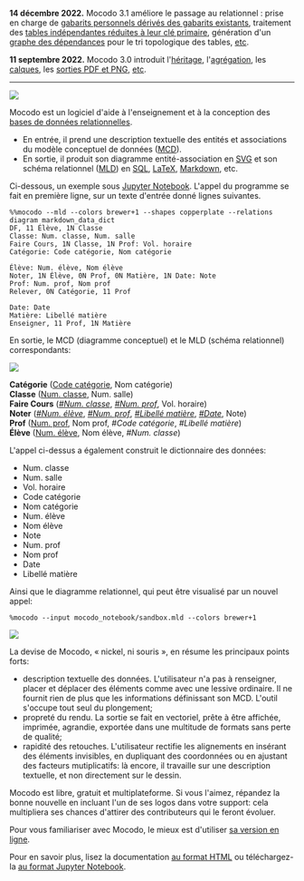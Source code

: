 **14 décembre 2022.** Mocodo 3.1 améliore le passage au relationnel : prise en charge de [gabarits personnels dérivés des gabarits existants](https://rawgit.com/laowantong/mocodo/master/doc/fr_refman.html#Dérivation-de-gabarits), traitement des [tables indépendantes réduites à leur clé primaire](https://rawgit.com/laowantong/mocodo/master/doc/fr_refman.html#Suppression-des-tables-indépendantes-réduites-à-leur-clé-primaire), génération d'un [graphe des dépendances](https://rawgit.com/laowantong/mocodo/master/doc/fr_refman.html#Graphe-des-dépendances) pour le tri topologique des tables, [etc](https://github.com/laowantong/mocodo/releases/tag/3.1.0).

**11 septembre 2022.** Mocodo 3.0 introduit l'[héritage](https://rawgit.com/laowantong/mocodo/master/doc/fr_refman.html#Héritage-(ou-spécialisation)), l'[agrégation](https://rawgit.com/laowantong/mocodo/master/doc/fr_refman.html#Agrégation-(ou-pseudo-entité)), les [calques](https://rawgit.com/laowantong/mocodo/master/doc/fr_refman.html#Héritage-(ou-spécialisation)), les [sorties PDF et PNG](https://rawgit.com/laowantong/mocodo/master/doc/fr_refman.html#Héritage-(ou-spécialisation)), [etc](https://github.com/laowantong/mocodo/releases/tag/3.0).

------

![](https://cdn.rawgit.com/laowantong/mocodo/master/logos/banner.svg)

Mocodo est un logiciel d'aide à l'enseignement et à la conception des [bases de données relationnelles](https://fr.wikipedia.org/wiki/Base_de_données_relationnelle).

- En entrée, il prend une description textuelle des entités et associations du modèle conceptuel de données ([MCD](https://fr.wikipedia.org/wiki/Modèle_entité-association)).
- En sortie, il produit son diagramme entité-association en [SVG](https://fr.wikipedia.org/wiki/Scalable_Vector_Graphics) et son schéma relationnel ([MLD](
https://fr.wikipedia.org/wiki/Merise_%28informatique%29#MLD_:_mod.C3.A8le_logique_des_donn.C3.A9es)) en [SQL](https://fr.wikipedia.org/wiki/Structured_Query_Language), [LaTeX](https://fr.wikipedia.org/wiki/LaTeX), [Markdown](https://fr.wikipedia.org/wiki/Markdown), etc.

Ci-dessous, un exemple sous [Jupyter Notebook](https://jupyter.org). L'appel du programme se fait en première ligne, sur un texte d'entrée donné lignes suivantes.

```
%%mocodo --mld --colors brewer+1 --shapes copperplate --relations diagram markdown_data_dict
DF, 11 Élève, 1N Classe
Classe: Num. classe, Num. salle
Faire Cours, 1N Classe, 1N Prof: Vol. horaire
Catégorie: Code catégorie, Nom catégorie

Élève: Num. élève, Nom élève
Noter, 1N Élève, 0N Prof, 0N Matière, 1N Date: Note
Prof: Num. prof, Nom prof
Relever, 0N Catégorie, 11 Prof

Date: Date
Matière: Libellé matière
Enseigner, 11 Prof, 1N Matière
```

En sortie, le MCD (diagramme conceptuel) et le MLD (schéma relationnel) correspondants:

![](https://cdn.rawgit.com/laowantong/mocodo/master/doc/readme_1.svg)

**Catégorie** (<ins>Code catégorie</ins>, Nom catégorie)<br>
**Classe** (<ins>Num. classe</ins>, Num. salle)<br>
**Faire Cours** (<ins>_#Num. classe_</ins>, <ins>_#Num. prof_</ins>, Vol. horaire)<br>
**Noter** (<ins>_#Num. élève_</ins>, <ins>_#Num. prof_</ins>, <ins>_#Libellé matière_</ins>, <ins>_#Date_</ins>, Note)<br>
**Prof** (<ins>Num. prof</ins>, Nom prof, _#Code catégorie_, _#Libellé matière_)<br>
**Élève** (<ins>Num. élève</ins>, Nom élève, _#Num. classe_)

L'appel ci-dessus a également construit le dictionnaire des données:

- Num. classe
- Num. salle
- Vol. horaire
- Code catégorie
- Nom catégorie
- Num. élève
- Nom élève
- Note
- Num. prof
- Nom prof
- Date
- Libellé matière

Ainsi que le diagramme relationnel, qui peut être visualisé par un nouvel appel:

```
%mocodo --input mocodo_notebook/sandbox.mld --colors brewer+1
```

![](https://cdn.rawgit.com/laowantong/mocodo/f06f70a/doc/readme_2.svg)

La devise de Mocodo, « nickel, ni souris », en résume les principaux points forts:

- description textuelle des données. L'utilisateur n'a pas à renseigner, placer et déplacer des éléments comme avec une lessive ordinaire. Il ne fournit rien de plus que les informations définissant son MCD. L'outil s'occupe tout seul du plongement;
- propreté du rendu. La sortie se fait en vectoriel, prête à être affichée, imprimée, agrandie, exportée dans une multitude de formats sans perte de qualité;
- rapidité des retouches. L'utilisateur rectifie les alignements en insérant des éléments invisibles, en dupliquant des coordonnées ou en ajustant des facteurs mutiplicatifs: là encore, il travaille sur une description textuelle, et non directement sur le dessin.

Mocodo est libre, gratuit et multiplateforme. Si vous l'aimez, répandez la bonne nouvelle en incluant l'un de ses logos dans votre support: cela multipliera ses chances d'attirer des contributeurs qui le feront évoluer.

Pour vous familiariser avec Mocodo, le mieux est d'utiliser [sa version en ligne](https://www.mocodo.net).

Pour en savoir plus, lisez la documentation [au format HTML](https://rawgit.com/laowantong/mocodo/master/doc/fr_refman.html) ou téléchargez-la [au format Jupyter Notebook](doc/fr_refman.ipynb).
